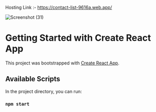 Hosting Link :- https://contact-list-9616a.web.app/




![Screenshot (31)](https://user-images.githubusercontent.com/66356658/219162414-a46c6444-23fc-458a-9462-92e189a1ffa9.png)




# Getting Started with Create React App

This project was bootstrapped with [Create React App](https://github.com/facebook/create-react-app).

## Available Scripts

In the project directory, you can run:

### `npm start`

